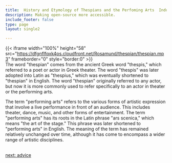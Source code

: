 ```yaml
---
title:  History and Etymology of Thespians and the Perfoming Arts  Industry
description: Making open-source more accessible.
include_footer: false
type: page
layout: single2

---
```


{{< iframe width="100%" height="58" src="https://dfgnflfqxk4ps.cloudfront.net/Rosamund/thespian/thespian.mp3" frameborder="0" style="border:0" >}}<br>
The word "thespian" comes from the ancient Greek word "thespis," which referred to a poet or actor in Greek theater. The word "thespis" was later adopted into Latin as "thespius," which was eventually shortened to "thespian" in English. The word "thespian" originally referred to any actor, but now it is more commonly used to refer specifically to an actor in theater or the performing arts.

The term "performing arts" refers to the various forms of artistic expression that involve a live performance in front of an audience. This includes theater, dance, music, and other forms of entertainment. The term "performing arts" has its roots in the Latin phrase "ars scenica," which means "the art of the stage." This phrase was later shortened to "performing arts" in English. The meaning of the term has remained relatively unchanged over time, although it has come to encompass a wider range of artistic disciplines.

<br>
<a href="https://workdojos.com/thespian/advice">next: advice</a>
<br>
</p>